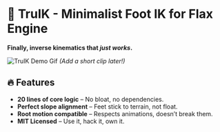 # 🦵 TruIK - Minimalist Foot IK for Flax Engine  
**Finally, inverse kinematics that *just works*.**  

![TruIK Demo Gif](#) *(Add a short clip later!)*  

## 🔥 **Features**  
- **20 lines of core logic** – No bloat, no dependencies.
- **Perfect slope alignment** – Feet stick to terrain, not float.
- **Root motion compatible** – Respects animations, doesn’t break them.
- **MIT Licensed** – Use it, hack it, own it.
